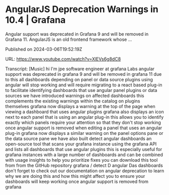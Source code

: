 # AngularJS Deprecation Warnings in 10.4 | Grafana

Angular support was deprecated in Grafana 9 and will be removed in Grafana 11. AngularJS is an old frontend framework whose ...

Published on 2024-03-06T19:52:19Z

URL: https://www.youtube.com/watch?v=XlEVs6g8dC8

Transcript: [Music] hi I'm jpe software engineer at grafana Labs angular support was deprecated in grafana 9 and will be removed in grafana 11 due to this all dashboards depending on panel or data source plugins using angular will stop working and will require migrating to a react based plug-in to facilitate identifying dashboards that use angular panel plugins or data sources we have introduced warnings on affected dashboards this complements the existing warnings within the catalog on plugins themselves grafana now displays a warning at the top of the page when viewing a dashboard that uses angular plugins grafana also displays an icon next to each panel that is using an angular plug-in this allows you to identify exactly which panels require your attention so that they don't stop working once angular support is removed when editing a panel that uses an angular plug-in grafana now displays a similar warning on the panel options pane or the data source pane we have also built detect angular dashboards an open-source tool that scans your grafana instance using the grafana API and lists all dashboards that use angular plugins this is especially useful for grafana instances with a large number of dashboards and can be combined with usage insights to help you prioritize fixes you can download this tool from from the GitHub repository grafana / detect D angular Das dashboards don't forget to check out our documentation on angular deprecation to learn why we are doing this and how this might affect you to ensure your dashboards will keep working once angular support is removed from grafana

